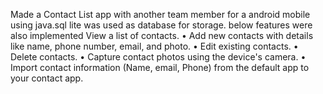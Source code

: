 Made a Contact List app with another team member for a android mobile using java.sql lite was used as database for storage. below features were also implemented View a list of contacts. 
• Add new contacts with details like name, phone number, email, and photo. 
• Edit existing contacts. 
• Delete contacts. 
• Capture contact photos using the device's camera. 
• Import contact information (Name, email, Phone) from the default app to your contact app.

